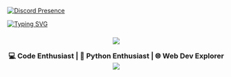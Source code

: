 [![Discord Presence](https://lanyard.cnrad.dev/api/1190655443832414336?theme=dark&borderRadius=&ignoreAppId=&showDisplayName=true&idleMessage=)](https://discord.com/users/1190655443832414336)



[![Typing SVG](https://readme-typing-svg.demolab.com?font=Press+Start+2P&size=35&pause=1000&color=00FFFF&center=true&vCenter=true&width=900&height=200&lines=System%3A+Plasma+Online+%F0%9F%8C%8C;Hi%2C+I'm+Plasma+%E2%9A%A1;Innovating+Through+Chaos+%F0%9F%A7%A9)](https://git.io/typing-svg)



<h3 align="center">
  <img src="https://i.imgur.com/0MAtmBh.png" />
  
  💻 Code Enthusiast | 🐍 Python Enthusiast | 🌐 Web Dev Explorer
  <img src="https://i.imgur.com/0MAtmBh.png" />
</h3>
